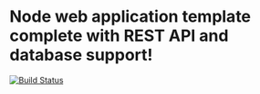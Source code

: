 # Node web application template complete with REST API and database support!

[![Build Status](https://travis-ci.org/bradgarropy/nwa.svg?branch=master)](https://travis-ci.org/bradgarropy/nwa)

